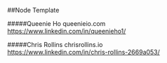 ##Node Template

#####Queenie Ho
queenieio.com  
https://www.linkedin.com/in/queenieho1/  

#####Chris Rollins
chrisrollins.io  
https://www.linkedin.com/in/chris-rollins-2669a053/  
